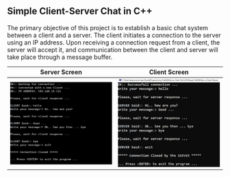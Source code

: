 ## Simple Client-Server Chat in C++

The primary objective of this project is to establish a basic chat system between a client and a server.
The client initiates a connection to the server using an IP address. Upon receiving a connection request from a client, the server will accept it, and communication between the client and server will take place through a message buffer.

Server Screen          |  Client Screen   
:-------------------------:|:-------------------------:
<img src='server_img.png' width='350'>   |  <img src='client_img.png' width='350'> 
